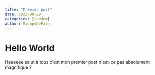 ```yaml
---
title: "Premier post"
date: 2023-09-29
categories: [random]
author: MieppeDePain
---
```

# Hello World
Heeeeee salut à tous c'est mon premier post n'est-ce pas absolument magnifique ?
